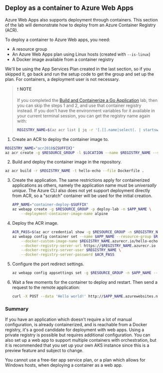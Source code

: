 ## Deploy as a container to Azure Web Apps

Azure Web Apps also supports deployment through containers. This section of the lab will demonstrate
how to deploy from an Azure Container Registry (ACR).

To deploy a container to Azure Web apps, you need:

* A resource group
* An Azure Web Apps plan using Linux hosts (created with `--is-linux`)
* A Docker image available from a container registry

We'll be using the App Services Plan created in the last section, so if you skipped it, go back and run the setup code to get the group and set up the plan. For containers, a deployment user is not necessary.

> :heavy_exclamation_mark: __NOTE__
>
> If you completed the [Build and Containerize a Go Application](/1-app-hello-echo) lab, then you can skip the steps
> 1 and 2, and use that container registry instead. If you don't have the environment variables for it
> available in your current terminal session, you can get the registry name again with: 
>
> ```bash
> REGISTRY_NAME=$(az acr list | jq -r '[.[].name|select(. | startswith("acr2018"))][0]')
> ```

1. Create an ACR to deploy the container image to.

```bash
REGISTRY_NAME="acr2018${SUFFIX}"
az acr create -g $RESOURCE_GROUP -l $LOCATION --name $REGISTRY_NAME --sku Basic --admin-enabled true
```

2. Build and deploy the container image in the repository.

```bash
az acr build -r $REGISTRY_NAME -t hello-echo --file Dockerfile .
```

3. Create the application. The same restrictions apply for containerized applications as others, namely the
application name must be _universally unique_. The Azure CLI also does not yet support deployment directly
from ACR, so a "scratch" container will be used for the initial creation.

    ```bash
    APP_NAME="container-deploy-$SUFFIX"
    az webapp create -g $RESOURCE_GROUP -p deploy-lab -n $APP_NAME \
        --deployment-container-image-name alpine
   ```

4. Deploy the ACR image.

    ```bash
   ACR_PASS=$(az acr credential show -g $RESOURCE_GROUP -n $REGISTRY_NAME -o tsv --query 'passwords[0].value')
   az webapp config container set --name $APP_NAME --resource-group $RESOURCE_GROUP \
        --docker-custom-image-name $REGISTRY_NAME.azurecr.io/hello-echo \
        --docker-registry-server-url https://$REGISTRY_NAME.azurecr.io \
        --docker-registry-server-user $REGISTRY_NAME \
        --docker-registry-server-password $ACR_PASS 
    ```

5. Configure the port redirect settings.

    ```bash
    az webapp config appsettings set -g $RESOURCE_GROUP -n $APP_NAME --settings  WEBSITES_PORT=8080
    ```

6. Wait a few moments for the container to deploy and restart. Then send a request to the remote application:

    ```bash
    curl -X POST --data 'Hello world!' http://$APP_NAME.azurewebsites.net/echo
    ```

### Summary

If you have an application which doesn't require a lot of manual configuration, is already containerized, and is reachable from a Docker registry, it's a good candidate for deployment with web apps. Using a private registry is possible but requires additional configuration. You can also set up a web app to support multiple containers with orchestration, but it is recommended that you set up your own AKS instance since this is a preview feature and subject to change.

You cannot use a free-tier app service plan, or a plan which allows for Windows hosts, when deploying a container as a web app.
